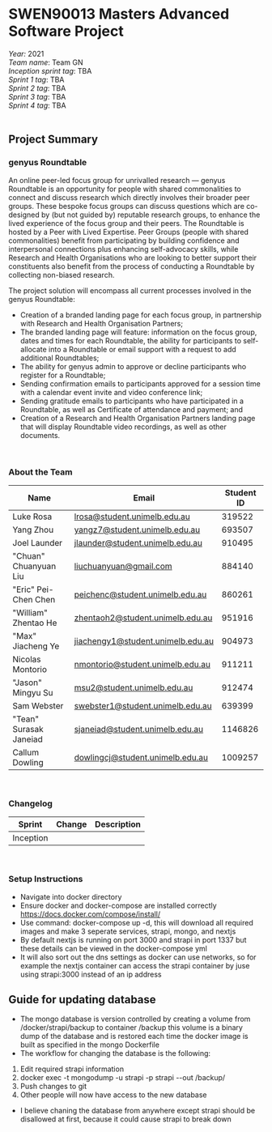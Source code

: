 # SWEN90013 Masters Advanced Software Project<br />

*Year:* 2021<br />
*Team name*: Team GN<br />
*Inception sprint tag*: TBA<br />
*Sprint 1 tag*: TBA<br />
*Sprint 2 tag*: TBA<br />
*Sprint 3 tag*: TBA<br />
*Sprint 4 tag*: TBA<br /><br />

## Project Summary

### genyus Roundtable

An online peer-led focus group for unrivalled research — genyus Roundtable is an opportunity for people with shared commonalities to connect and discuss research which directly involves their broader peer groups. These bespoke focus groups can discuss questions which are co-designed by (but not guided by) reputable research groups, to enhance the lived experience of the focus group and their peers. The Roundtable is hosted by a Peer with Lived Expertise.
Peer Groups (people with shared commonalities) benefit from participating by building confidence and interpersonal connections plus enhancing self-advocacy skills, while Research and Health Organisations who are looking to better support their constituents also benefit from the process of conducting a Roundtable by collecting non-biased research.

The project solution will encompass all current processes involved in the genyus Roundtable:

- Creation of a branded landing page for each focus group, in partnership with Research and Health Organisation Partners;
- The branded landing page will feature: information on the focus group, dates and times for each Roundtable, the ability for participants to self-allocate into a Roundtable or email support with a request to add additional Roundtables;
- The ability for genyus admin to approve or decline participants who register for a Roundtable;
- Sending confirmation emails to participants approved for a session time with a calendar event invite and video conference link;
- Sending gratitude emails to participants who have participated in a Roundtable, as well as Certificate of attendance and payment; and 
- Creation of a Research and Health Organisation Partners landing page that will display Roundtable video recordings, as well as other documents.

<br />

### About the Team

| Name | Email | Student ID |
| - | - | - |
| Luke Rosa | lrosa@student.unimelb.edu.au | 319522 |
| Yang Zhou | yangz7@student.unimelb.edu.au | 693507 |
| Joel Launder | jlaunder@student.unimelb.edu.au | 910495 |
| "Chuan" Chuanyuan Liu | liuchuanyuan@gmail.com | 884140 |
| "Eric" Pei-Chen Chen | peichenc@student.unimelb.edu.au | 860261 |
| "William" Zhentao He | zhentaoh2@student.unimelb.edu.au | 951916 |
| "Max" Jiacheng Ye | jiachengy1@student.unimelb.edu.au | 904973 |
| Nicolas Montorio | nmontorio@student.unimelb.edu.au | 911211 |
| "Jason" Mingyu Su | msu2@student.unimelb.edu.au | 912474 |
| Sam Webster | swebster1@student.unimelb.edu.au | 639399 |
| "Tean" Surasak Janeiad | sjaneiad@student.unimelb.edu.au | 1146826 |
| Callum Dowling | dowlingcj@student.unimelb.edu.au | 1009257 |

<br />

### Changelog

| Sprint | Change | Description |
| - | - | - |
| Inception | | |

<br />

### Setup Instructions
- Navigate into docker directory
- Ensure docker and docker-compose are installed correctly https://docs.docker.com/compose/install/
- Use command: docker-compose up -d, this will download all required images and make 3 seperate services, strapi, mongo, and nextjs
- By default nextjs is running on port 3000 and strapi in port 1337 but these details can be viewed in the docker-compose yml
- It will also sort out the dns settings as docker can use networks, so for example the nextjs container can access the strapi container by juse using strapi:3000 instead of an ip address

## Guide for updating database
- The mongo database is version controlled by creating a volume from <git root dir>/docker/strapi/backup to container /backup this volume is a binary dump of the database and is restored each time the docker image is built as specified in the mongo Dockerfile
- The workflow for changing the database is the following:
1. Edit required strapi information
2. docker exec -t <container hash> mongodump -u strapi -p strapi --out /backup/
3. Push changes to git
4. Other people will now have access to the new database
- I believe chaning the database from anywhere except strapi should be disallowed at first, because it could cause strapi to break down



